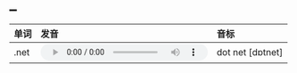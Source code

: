 
# _

| 单词  | 发音 | 音标 |
| :-- | :-- | :-- |
| .net | <audio :src="$withBase('/audio/_net.mp3')" controls="controls"></audio> | dot net [dɒtnet] |

<style lang="css">
audio {
  height: 30px;
}

@media screen and (max-width: 720px){
  audio { 
    width: 20px; 
  } 
}
</style>
